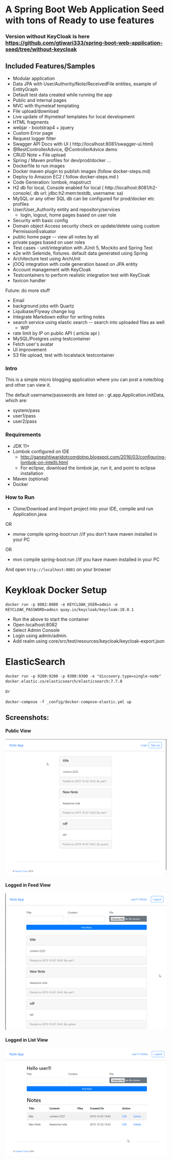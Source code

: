 # A Spring Boot Web Application Seed with tons of Ready to use features

### Version without KeyCloak is here https://github.com/gtiwari333/spring-boot-web-application-seed/tree/without-keycloak

## Included Features/Samples
- Modular application
- Data JPA with User/Authority/Note/ReceivedFile entities, example of EntityGraph
- Default test data created while running the app
- Public and internal pages
- MVC with thymeleaf templating
- File upload/download
- Live update of thymeleaf templates for local development
- HTML fragments
- webjar - bootstrap4 + jquery
- Custom Error page
- Request logger filter
- Swagger API Docs with UI  ( http://localhost:8081/swagger-ui.html)
- @RestControllerAdvice, @ControllerAdvice demo
- CRUD Note + File upload
- Spring / Maven profiles for dev/prod/docker ...
- Dockerfile to run images
- Docker maven plugin to publish images (follow docker-steps.md)
- Deploy to Amazon EC2 ( follow docker-steps.md )
- Code Generation: lombok,  mapstruct 
- H2 db for local, Console enabled for local ( http://localhost:8081/h2-console/, db url: jdbc:h2:mem:testdb, username: sa)
- MySQL or any other SQL db can be configured for prod/docker etc profiles
- User/User_Authority entity and repository/services
    - login, logout, home pages based on user role
- Security with basic config
- Domain object Access security check on update/delete using custom PermissionEvaluator
- public home page -- view all notes by all 
- private pages based on user roles
- Test cases - unit/integration with JUnit 5, Mockito and Spring Test
- e2e with Selenide, fixtures. default data generated using Spring
- Architecture test using ArchUnit
- jOOQ integration with code generation based on JPA entity 
- Account management with KeyCloak
- Testcontainers to perform realistic integration test with KeyCloak 
- favicon handler

Future: do more stuff
- Email
- background jobs with Quartz
- Liquibase/Flyway change log
- Integrate Markdown editor for writing notes
- search service using elastic search -- search into uploaded files as well
    - WIP
- rate limit by IP on public API ( article api )
- MySQL/Postgres using testcontainer
- Fetch user's avatar
- UI improvement
- S3 file upload, test with localstack testcontainer
 

### Intro
This is a simple micro blogging application where you can post a note/blog and other can view it.

The default username/passwords are listed on : gt.app.Application.initData, which are:

- system/pass
- user1/pass
- user2/pass

### Requirements
- JDK 11+
- Lombok configured on IDE
    - http://ganeshtiwaridotcomdotnp.blogspot.com/2016/03/configuring-lombok-on-intellij.html
    - For eclipse, download the lombok jar, run it, and point to eclipse installation
- Maven (optional)
- Docker

### How to Run
- Clone/Download and Import project into your IDE, compile and run Application.java 

OR

- mvnw compile spring-boot:run   //if you don't have maven installed in your PC

OR

- mvn compile spring-boot:run //if you have maven  installed in your PC

And open   `http://localhost:8081` on your browser

# Keykloak Docker Setup
```
docker run -p 8082:8080 -e KEYCLOAK_USER=admin -e KEYCLOAK_PASSWORD=admin quay.io/keycloak/keycloak:10.0.1
```
- Run the above to start the container
- Open localhost:8082
- Select Admin Console
- Login using admin/admin. 
- Add realm using core/src/test/resources/keycloak/keycloak-export.json

# ElasticSearch 
```
docker run -p 9200:9200 -p 9300:9300 -e "discovery.type=single-node" docker.elastic.co/elasticsearch/elasticsearch:7.7.0

Or

docker-compose -f _config/docker-compose-elastic.yml up

```
## Screenshots:

#### Public View
![](screenshots/public-view.png)

#### Logged in Feed View
![](screenshots/logged-in-feed-view.png)

#### Logged in List View
![](screenshots/logged-in-note-list-view.png)

